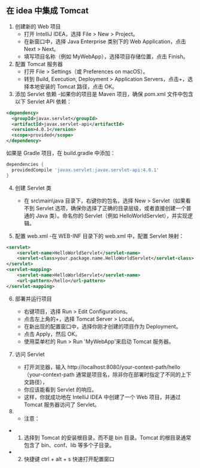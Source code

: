## 在 idea 中集成 Tomcat

1. 创建新的 Web 项目
   - 打开 IntelliJ IDEA，选择 File > New > Project。
   - 在新窗口中，选择 Java Enterprise 类别下的 Web Application，点击 Next > Next。
   - 填写项目名称（例如 MyWebApp），选择项目存储位置，点击 Finish。
2. 配置 Tomcat 服务器
   - 打开 File > Settings（或 Preferences on macOS）。
   - 转到 Build, Execution, Deployment > Application Servers，点击+，选择本地安装的 Tomcat 路径，点击 OK。
3. 添加 Servlet 依赖 -如果你的项目是 Maven 项目，确保 pom.xml 文件中包含以下 Servlet API 依赖：

```xml
<dependency>
  <groupId>javax.servlet</groupId>
  <artifactId>javax.servlet-api</artifactId>
  <version>4.0.1</version>
  <scope>provided</scope>
</dependency>
```

如果是 Gradle 项目，在 build.gradle 中添加：

```groovy
dependencies {
  providedCompile 'javax.servlet:javax.servlet-api:4.0.1'
}
```

4. 创建 Servlet 类

   - 在 src\main\java 目录下，右键你的包名，选择 New > Servlet（如果看不到 Servlet 选项，确保你选择了正确的目录层级，或者直接创建一个普通的 Java 类）。命名你的 Servlet（例如 HelloWorldServlet），并实现逻辑。

5. 配置 web.xml -在 WEB-INF 目录下的 web.xml 中，配置 Servlet 映射：

```xml
<servlet>
    <servlet-name>HelloWorldServlet</servlet-name>
    <servlet-class>your.package.name.HelloWorldServlet</servlet-class>
</servlet>
<servlet-mapping>
    <servlet-name>HelloWorldServlet</servlet-name>
    <url-pattern>/hello</url-pattern>
</servlet-mapping>
```

6. 部署并运行项目
   - 右键项目，选择 Run > Edit Configurations。
   - 点击左上角的+，选择 Tomcat Server > Local。
   - 在新出现的配置窗口中，选择你刚才创建的项目作为 Deployment。
   - 点击 Apply，然后 OK。
   - 使用菜单栏的 Run > Run 'MyWebApp'来启动 Tomcat 服务器。
7. 访问 Servlet

   - 打开浏览器，输入 http://localhost:8080/your-context-path/hello（your-context-path 通常是项目名，除非你在部署时指定了不同的上下文路径），
   - 你应该能看到 Servlet 的响应。
   - 这样，你就成功地在 IntelliJ IDEA 中创建了一个 Web 项目，并通过 Tomcat 服务器访问了 Servlet。

8. - 注意：

- 1. 选择到 Tomcat 的安装根目录，而不是 bin 目录。Tomcat 的根目录通常包含了 bin、conf、lib 等多个子目录。
- 2. 快捷键 ctrl + alt + s 快速打开配置窗口
